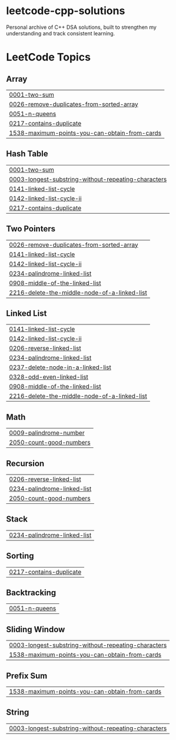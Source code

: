 # leetcode-cpp-solutions
Personal archive of C++ DSA solutions, built to strengthen my understanding and track consistent learning.

<!---LeetCode Topics Start-->
# LeetCode Topics
## Array
|  |
| ------- |
| [0001-two-sum](https://github.com/neelam-nagar/leetcode-cpp-solutions/tree/master/0001-two-sum) |
| [0026-remove-duplicates-from-sorted-array](https://github.com/neelam-nagar/leetcode-cpp-solutions/tree/master/0026-remove-duplicates-from-sorted-array) |
| [0051-n-queens](https://github.com/neelam-nagar/leetcode-cpp-solutions/tree/master/0051-n-queens) |
| [0217-contains-duplicate](https://github.com/neelam-nagar/leetcode-cpp-solutions/tree/master/0217-contains-duplicate) |
| [1538-maximum-points-you-can-obtain-from-cards](https://github.com/neelam-nagar/leetcode-cpp-solutions/tree/master/1538-maximum-points-you-can-obtain-from-cards) |
## Hash Table
|  |
| ------- |
| [0001-two-sum](https://github.com/neelam-nagar/leetcode-cpp-solutions/tree/master/0001-two-sum) |
| [0003-longest-substring-without-repeating-characters](https://github.com/neelam-nagar/leetcode-cpp-solutions/tree/master/0003-longest-substring-without-repeating-characters) |
| [0141-linked-list-cycle](https://github.com/neelam-nagar/leetcode-cpp-solutions/tree/master/0141-linked-list-cycle) |
| [0142-linked-list-cycle-ii](https://github.com/neelam-nagar/leetcode-cpp-solutions/tree/master/0142-linked-list-cycle-ii) |
| [0217-contains-duplicate](https://github.com/neelam-nagar/leetcode-cpp-solutions/tree/master/0217-contains-duplicate) |
## Two Pointers
|  |
| ------- |
| [0026-remove-duplicates-from-sorted-array](https://github.com/neelam-nagar/leetcode-cpp-solutions/tree/master/0026-remove-duplicates-from-sorted-array) |
| [0141-linked-list-cycle](https://github.com/neelam-nagar/leetcode-cpp-solutions/tree/master/0141-linked-list-cycle) |
| [0142-linked-list-cycle-ii](https://github.com/neelam-nagar/leetcode-cpp-solutions/tree/master/0142-linked-list-cycle-ii) |
| [0234-palindrome-linked-list](https://github.com/neelam-nagar/leetcode-cpp-solutions/tree/master/0234-palindrome-linked-list) |
| [0908-middle-of-the-linked-list](https://github.com/neelam-nagar/leetcode-cpp-solutions/tree/master/0908-middle-of-the-linked-list) |
| [2216-delete-the-middle-node-of-a-linked-list](https://github.com/neelam-nagar/leetcode-cpp-solutions/tree/master/2216-delete-the-middle-node-of-a-linked-list) |
## Linked List
|  |
| ------- |
| [0141-linked-list-cycle](https://github.com/neelam-nagar/leetcode-cpp-solutions/tree/master/0141-linked-list-cycle) |
| [0142-linked-list-cycle-ii](https://github.com/neelam-nagar/leetcode-cpp-solutions/tree/master/0142-linked-list-cycle-ii) |
| [0206-reverse-linked-list](https://github.com/neelam-nagar/leetcode-cpp-solutions/tree/master/0206-reverse-linked-list) |
| [0234-palindrome-linked-list](https://github.com/neelam-nagar/leetcode-cpp-solutions/tree/master/0234-palindrome-linked-list) |
| [0237-delete-node-in-a-linked-list](https://github.com/neelam-nagar/leetcode-cpp-solutions/tree/master/0237-delete-node-in-a-linked-list) |
| [0328-odd-even-linked-list](https://github.com/neelam-nagar/leetcode-cpp-solutions/tree/master/0328-odd-even-linked-list) |
| [0908-middle-of-the-linked-list](https://github.com/neelam-nagar/leetcode-cpp-solutions/tree/master/0908-middle-of-the-linked-list) |
| [2216-delete-the-middle-node-of-a-linked-list](https://github.com/neelam-nagar/leetcode-cpp-solutions/tree/master/2216-delete-the-middle-node-of-a-linked-list) |
## Math
|  |
| ------- |
| [0009-palindrome-number](https://github.com/neelam-nagar/leetcode-cpp-solutions/tree/master/0009-palindrome-number) |
| [2050-count-good-numbers](https://github.com/neelam-nagar/leetcode-cpp-solutions/tree/master/2050-count-good-numbers) |
## Recursion
|  |
| ------- |
| [0206-reverse-linked-list](https://github.com/neelam-nagar/leetcode-cpp-solutions/tree/master/0206-reverse-linked-list) |
| [0234-palindrome-linked-list](https://github.com/neelam-nagar/leetcode-cpp-solutions/tree/master/0234-palindrome-linked-list) |
| [2050-count-good-numbers](https://github.com/neelam-nagar/leetcode-cpp-solutions/tree/master/2050-count-good-numbers) |
## Stack
|  |
| ------- |
| [0234-palindrome-linked-list](https://github.com/neelam-nagar/leetcode-cpp-solutions/tree/master/0234-palindrome-linked-list) |
## Sorting
|  |
| ------- |
| [0217-contains-duplicate](https://github.com/neelam-nagar/leetcode-cpp-solutions/tree/master/0217-contains-duplicate) |
## Backtracking
|  |
| ------- |
| [0051-n-queens](https://github.com/neelam-nagar/leetcode-cpp-solutions/tree/master/0051-n-queens) |
## Sliding Window
|  |
| ------- |
| [0003-longest-substring-without-repeating-characters](https://github.com/neelam-nagar/leetcode-cpp-solutions/tree/master/0003-longest-substring-without-repeating-characters) |
| [1538-maximum-points-you-can-obtain-from-cards](https://github.com/neelam-nagar/leetcode-cpp-solutions/tree/master/1538-maximum-points-you-can-obtain-from-cards) |
## Prefix Sum
|  |
| ------- |
| [1538-maximum-points-you-can-obtain-from-cards](https://github.com/neelam-nagar/leetcode-cpp-solutions/tree/master/1538-maximum-points-you-can-obtain-from-cards) |
## String
|  |
| ------- |
| [0003-longest-substring-without-repeating-characters](https://github.com/neelam-nagar/leetcode-cpp-solutions/tree/master/0003-longest-substring-without-repeating-characters) |
<!---LeetCode Topics End-->